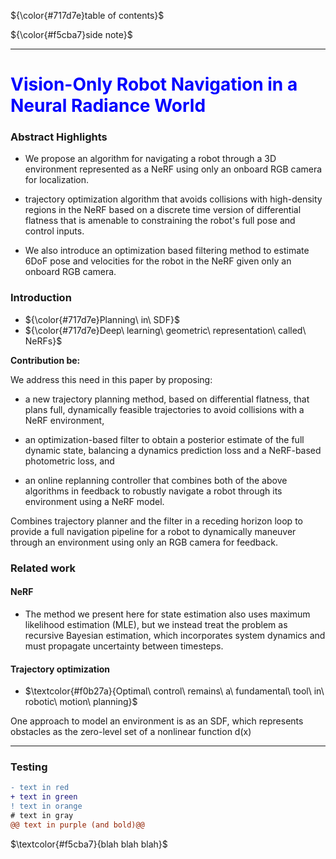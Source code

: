 ${\color{#717d7e}table of contents}$

${\color{#f5cba7}side note}$

---
# Vision-Only Robot Navigation in a Neural Radiance World

### Abstract Highlights
- We propose an algorithm for navigating a robot through a 3D environment represented as a NeRF using only an onboard RGB camera for localization. 


- trajectory optimization algorithm that avoids collisions with high-density regions in the NeRF based on a discrete time version of differential flatness that is amenable to constraining the robot's full pose and control inputs. 


- We also introduce an optimization based filtering method to estimate 6DoF pose and velocities for the robot in the NeRF given only an onboard RGB camera.


### Introduction
- ${\color{#717d7e}Planning\ in\ SDF}$
- ${\color{#717d7e}Deep\ learning\ geometric\ representation\ called\ NeRFs}$


**Contribution be:**


We address this need in this paper by proposing:
- a new trajectory planning method, based on differential
flatness, that plans full, dynamically feasible trajectories
to avoid collisions with a NeRF environment,

- an optimization-based filter to obtain a posterior estimate
of the full dynamic state, balancing a dynamics prediction
loss and a NeRF-based photometric loss, and

- an online replanning controller that combines both of the
above algorithms in feedback to robustly navigate a robot
through its environment using a NeRF model.



Combines trajectory planner and the filter in a receding horizon loop to provide a full navigation pipeline for a robot to dynamically maneuver through an environment using only an RGB camera for feedback.


### Related work

#### NeRF

- The method we present here for state estimation also uses maximum likelihood estimation (MLE), but we instead treat the problem as recursive Bayesian estimation, which incorporates system dynamics and must propagate uncertainty between timesteps.

#### Trajectory optimization

- $\textcolor{#f0b27a}{Optimal\ control\ remains\ a\ fundamental\ tool\ in\ robotic\ motion\ planning}$

One approach to model an environment is as an SDF, which represents obstacles as the zero-level set of a nonlinear function d(x)




---


### Testing
<style>H1{color:Blue;}asdasdasd</style>

```diff
- text in red
+ text in green
! text in orange
# text in gray
@@ text in purple (and bold)@@
```
$\textcolor{#f5cba7}{blah blah blah}$
